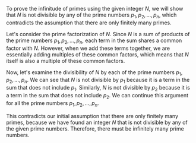  To prove the infinitude of primes using the given integer $N$, we will show that $N$ is not divisible by any of the prime numbers $p_1, p_2, ..., p_n$, which contradicts the assumption that there are only finitely many primes.

Let's consider the prime factorization of $N$. Since $N$ is a sum of products of the prime numbers $p_1, p_2, ..., p_n$, each term in the sum shares a common factor with $N$. However, when we add these terms together, we are essentially adding multiples of these common factors, which means that $N$ itself is also a multiple of these common factors.

Now, let's examine the divisibility of $N$ by each of the prime numbers $p_1, p_2, ..., p_n$. We can see that $N$ is not divisible by $p_1$ because it is a term in the sum that does not include $p_1$. Similarly, $N$ is not divisible by $p_2$ because it is a term in the sum that does not include $p_2$. We can continue this argument for all the prime numbers $p_1, p_2, ..., p_n$.

This contradicts our initial assumption that there are only finitely many primes, because we have found an integer $N$ that is not divisible by any of the given prime numbers. Therefore, there must be infinitely many prime numbers.